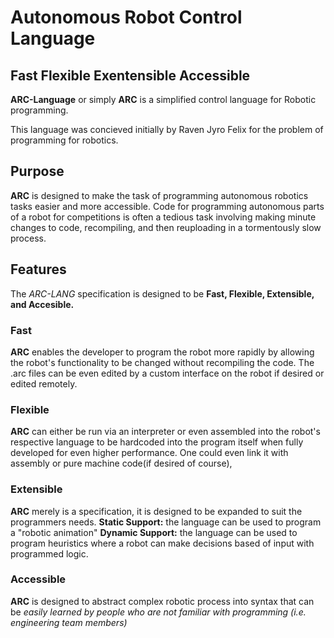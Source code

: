 Autonomous Robot Control Language
=================================
Fast Flexible Exentensible Accessible
------------------------------------------
__ARC-Language__ or simply __ARC__ is a simplified control language
for Robotic programming.

This language was concieved initially by Raven Jyro Felix for the
problem of programming for robotics.

## Purpose
__ARC__ is designed to make the task of programming autonomous robotics
tasks easier and more accessible. Code for programming autonomous
parts of a robot for competitions is often a tedious task involving
making minute changes to code, recompiling, and then reuploading
in a tormentously slow process.

## Features
The _ARC-LANG_ specification is designed to be __Fast, Flexible,
Extensible, and Accesible.__

### Fast
__ARC__ enables
the developer to program the robot more rapidly by allowing the robot's
functionality to be changed without recompiling the code. The .arc
files can be even edited by a custom interface on the robot if desired
or edited remotely.


### Flexible
__ARC__ can either be run via an interpreter or even assembled
into the robot's respective language to be hardcoded into the program
itself when fully developed for even higher performance. One could
even link it with assembly or pure machine code(if desired of course),

### Extensible
__ARC__ merely is a specification, it is designed to be expanded to suit
the programmers needs.
__Static Support:__ the language can be used to program a "robotic animation"
__Dynamic Support:__ the language can be used to program heuristics where a robot
can make decisions based of input with programmed logic.

### Accessible
__ARC__ is designed to abstract complex robotic process into syntax
that can be _easily learned by people who are not familiar with
programming (i.e. engineering team members)_ 
